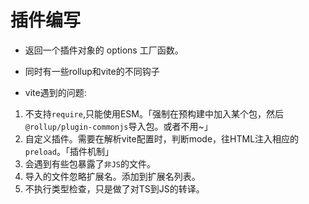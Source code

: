 
# 插件编写
- 返回一个插件对象的 options 工厂函数。
- 同时有一些rollup和vite的不同钩子

- vite遇到的问题:
1. 不支持`require`,只能使用ESM。「强制在预构建中加入某个包，然后`@rollup/plugin-commonjs`导入包。或者不用~」
2. 自定义插件。需要在解析vite配置时，判断mode，往HTML注入相应的`preload`。「插件机制」
3. 会遇到有些包暴露了`非JS`的文件。
4. 导入的文件忽略扩展名。添加到扩展名列表。
5. 不执行类型检查，只是做了对TS到JS的转译。